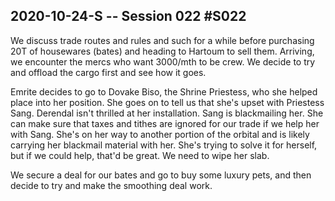 ## 2020-10-24-S -- Session 022 #S022

We discuss trade routes and rules and such for a while before purchasing 20T of housewares (bates) and heading to Hartoum to sell them. Arriving, we encounter the mercs who want 3000/mth to be crew. We decide to try and offload the cargo first and see how it goes.

Emrite decides to go to Dovake Biso, the Shrine Priestess, who she helped place into her position. She goes on to tell us that she's upset with Priestess Sang. Derendal isn't thrilled at her installation. Sang is blackmailing her. She can make sure that taxes and tithes are ignored for our trade if we help her with Sang. She's on her way to another portion of the orbital and is likely carrying her blackmail material with her. She's trying to solve it for herself, but if we could help, that'd be great. We need to wipe her slab.

We secure a deal for our bates and go to buy some luxury pets, and then decide to try and make the smoothing deal work.
